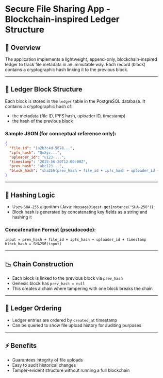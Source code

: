 # Secure File Sharing App - Blockchain-inspired Ledger Structure

## 🔄 Overview

The application implements a lightweight, append-only, blockchain-inspired ledger to track file metadata in an immutable way. Each record (block) contains a cryptographic hash linking it to the previous block.

---

## 🔎 Ledger Block Structure

Each block is stored in the `ledger` table in the PostgreSQL database. It contains a cryptographic hash of:

* the metadata (file ID, IPFS hash, uploader ID, timestamp)
* the hash of the previous block

### Sample JSON (for conceptual reference only):

```json
{
  "file_id": "1a2b3c4d-5678...",
  "ipfs_hash": "QmXyz...",
  "uploader_id": "u123-...",
  "timestamp": "2025-06-20T12:00:00Z",
  "prev_hash": "abc123...",
  "block_hash": "sha256(prev_hash + file_id + ipfs_hash + uploader_id + timestamp)"
}
```

---

## 🔗 Hashing Logic

* Uses `SHA-256` algorithm (Java: `MessageDigest.getInstance("SHA-256")`)
* Block hash is generated by concatenating key fields as a string and hashing it

### Concatenation Format (pseudocode):

```
input = prev_hash + file_id + ipfs_hash + uploader_id + timestamp
block_hash = SHA256(input)
```

---

## 📉 Chain Construction

* Each block is linked to the previous block via `prev_hash`
* Genesis block has `prev_hash = null`
* This creates a chain where tampering with one block breaks the chain

---

## 📅 Ledger Ordering

* Ledger entries are ordered by `created_at` timestamp
* Can be queried to show file upload history for auditing purposes

---

## ⚡ Benefits

* Guarantees integrity of file uploads
* Easy to audit historical changes
* Tamper-evident structure without running a full blockchain
